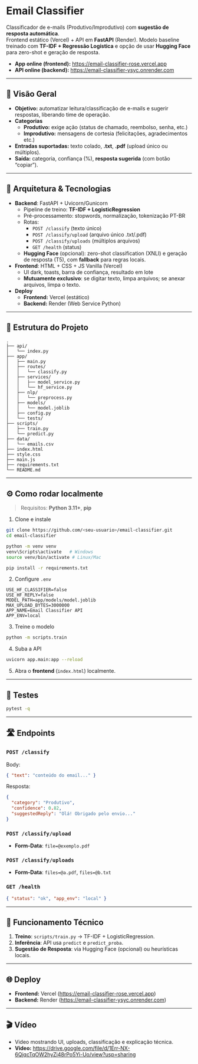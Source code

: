 # Email Classifier

Classificador de e-mails (Produtivo/Improdutivo) com **sugestão de resposta automática**.  
Frontend estático (Vercel) + API em **FastAPI** (Render). Modelo baseline treinado com **TF-IDF + Regressão Logística** e opção de usar **Hugging Face** para zero-shot e geração de resposta.

- **App online (frontend):** https://email-classifier-rose.vercel.app  
- **API online (backend):** https://email-classifier-ysyc.onrender.com

---

## 👀 Visão Geral

- **Objetivo:** automatizar leitura/classificação de e-mails e sugerir respostas, liberando time de operação.
- **Categorias**
  - **Produtivo:** exige ação (status de chamado, reembolso, senha, etc.)
  - **Improdutivo:** mensagens de cortesia (felicitações, agradecimentos etc.)
- **Entradas suportadas:** texto colado, **.txt**, **.pdf** (upload único ou múltiplos).
- **Saída:** categoria, confiança (%), **resposta sugerida** (com botão “copiar”).

---

## 🧱 Arquitetura & Tecnologias

- **Backend**: FastAPI + Uvicorn/Gunicorn
  - Pipeline de treino: **TF-IDF + LogisticRegression**
  - Pré-processamento: stopwords, normalização, tokenização PT-BR
  - Rotas:
    - `POST /classify` (texto único)
    - `POST /classify/upload` (arquivo único .txt/.pdf)
    - `POST /classify/uploads` (múltiplos arquivos)
    - `GET /health` (status)
  - **Hugging Face** (opcional): zero-shot classification (XNLI) e geração de resposta (T5), com **fallback** para regras locais.
- **Frontend**: HTML + CSS + JS Vanilla (Vercel)
  - UI dark, toasts, barra de confiança, resultado em lote
  - **Mutuamente exclusivo**: se digitar texto, limpa arquivos; se anexar arquivos, limpa o texto.
- **Deploy**
  - **Frontend:** Vercel (estático)
  - **Backend:** Render (Web Service Python)

---

## 📁 Estrutura do Projeto

```
.
├── api/
│   └── index.py
├── app/
│   ├── main.py
│   ├── routes/
│   │   └── classify.py
│   ├── services/
│   │   ├── model_service.py
│   │   └── hf_service.py
│   ├── nlp/
│   │   └── preprocess.py
│   ├── models/
│   │   └── model.joblib
│   ├── config.py
│   └── tests/
├── scripts/
│   ├── train.py
│   └── predict.py
├── data/
│   └── emails.csv
├── index.html
├── style.css
├── main.js
├── requirements.txt
└── README.md
```

---

## ⚙️ Como rodar **localmente**

> Requisitos: **Python 3.11+**, **pip**

1) Clone e instale

```bash
git clone https://github.com/<seu-usuario>/email-classifier.git
cd email-classifier

python -m venv venv
venv\Scripts\activate   # Windows
source venv/bin/activate # Linux/Mac

pip install -r requirements.txt
```

2) Configure `.env`

```env
USE_HF_CLASSIFIER=false
USE_HF_REPLY=false
MODEL_PATH=app/models/model.joblib
MAX_UPLOAD_BYTES=3000000
APP_NAME=Email Classifier API
APP_ENV=local
```

3) Treine o modelo

```bash
python -m scripts.train
```

4) Suba a API

```bash
uvicorn app.main:app --reload
```

5) Abra o **frontend** (`index.html`) localmente.

---

## 🧪 Testes

```bash
pytest -q
```

---

## 🛣️ Endpoints

### `POST /classify`
Body:
```json
{ "text": "conteúdo do email..." }
```

Resposta:
```json
{
  "category": "Produtivo",
  "confidence": 0.82,
  "suggestedReply": "Olá! Obrigado pelo envio..."
}
```

### `POST /classify/upload`
- **Form-Data**: `file=@exemplo.pdf`

### `POST /classify/uploads`
- **Form-Data**: `files=@a.pdf`, `files=@b.txt`

### `GET /health`
```json
{ "status": "ok", "app_env": "local" }
```

---

## 🧠 Funcionamento Técnico

1. **Treino**: `scripts/train.py` → TF-IDF + LogisticRegression.
2. **Inferência**: API usa `predict` e `predict_proba`.
3. **Sugestão de Resposta**: via Hugging Face (opcional) ou heurísticas locais.

---

## 🌐 Deploy

- **Frontend:** Vercel (https://email-classifier-rose.vercel.app)
- **Backend:** Render (https://email-classifier-ysyc.onrender.com)

---

## 🎬 Vídeo

- Video mostrando UI, uploads, classificação e explicação técnica.
- **Video:** https://drive.google.com/file/d/1Err-NX-6QjqcTqOW2hyZi48rPo5Yi-Uo/view?usp=sharing
